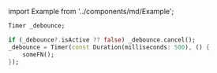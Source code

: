 import Example from '../components/md/Example';

<Example flutter>

```dart
Timer _debounce;

if (_debounce?.isActive ?? false) _debounce.cancel();
_debounce = Timer(const Duration(milliseconds: 500), () {
    someFN();
});
```

</Example>
